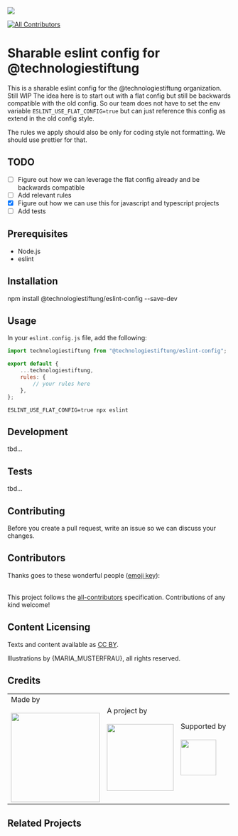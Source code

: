 ![](https://img.shields.io/badge/Built%20with%20%E2%9D%A4%EF%B8%8F-at%20Technologiestiftung%20Berlin-blue)

<!-- ALL-CONTRIBUTORS-BADGE:START - Do not remove or modify this section -->

[![All Contributors](https://img.shields.io/badge/all_contributors-0-orange.svg?style=flat-square)](#contributors-)

<!-- ALL-CONTRIBUTORS-BADGE:END -->

# Sharable eslint config for @technologiestiftung

This is a sharable eslint config for the @technologiestiftung organization. Still WIP
The idea here is to start out with a flat config but still be backwards compatible with the old config. So our team does not have to set the env variable `ESLINT_USE_FLAT_CONFIG=true` but can just reference this config as extend in the old config style.

The rules we apply should also be only for coding style not formatting. We should use prettier for that.

## TODO

- [ ] Figure out how we can leverage the flat config already and be backwards compatible
- [ ] Add relevant rules
- [x] Figure out how we can use this for javascript and typescript projects
- [ ] Add tests

## Prerequisites

- Node.js
- eslint

## Installation

npm install @technologiestiftung/eslint-config --save-dev

## Usage

In your `eslint.config.js` file, add the following:

```javascript
import technologiestiftung from "@technologiestiftung/eslint-config";

export default {
	...technologiestiftung,
	rules: {
		// your rules here
	},
};
```

```
ESLINT_USE_FLAT_CONFIG=true npx eslint
```

## Development

tbd...

## Tests

tbd...

## Contributing

Before you create a pull request, write an issue so we can discuss your changes.

## Contributors

Thanks goes to these wonderful people ([emoji key](https://allcontributors.org/docs/en/emoji-key)):

<!-- ALL-CONTRIBUTORS-LIST:START - Do not remove or modify this section -->
<!-- prettier-ignore-start -->
<!-- markdownlint-disable -->
<table>
  <tr>
  </tr>
</table>

<!-- markdownlint-restore -->
<!-- prettier-ignore-end -->

<!-- ALL-CONTRIBUTORS-LIST:END -->

This project follows the [all-contributors](https://github.com/all-contributors/all-contributors) specification. Contributions of any kind welcome!

## Content Licensing

Texts and content available as [CC BY](https://creativecommons.org/licenses/by/3.0/de/).

Illustrations by {MARIA_MUSTERFRAU}, all rights reserved.

## Credits

<table>
  <tr>
    <td>
      Made by <a href="https://citylab-berlin.org/de/start/">
        <br />
        <br />
        <img width="200" src="https://logos.citylab-berlin.org/logo-citylab-berlin.svg" />
      </a>
    </td>
    <td>
      A project by <a href="https://www.technologiestiftung-berlin.de/">
        <br />
        <br />
        <img width="150" src="https://logos.citylab-berlin.org/logo-technologiestiftung-berlin-de.svg" />
      </a>
    </td>
    <td>
      Supported by <a href="https://www.berlin.de/rbmskzl/">
        <br />
        <br />
        <img width="80" src="https://logos.citylab-berlin.org/logo-berlin-senatskanzelei-de.svg" />
      </a>
    </td>
  </tr>
</table>

## Related Projects
